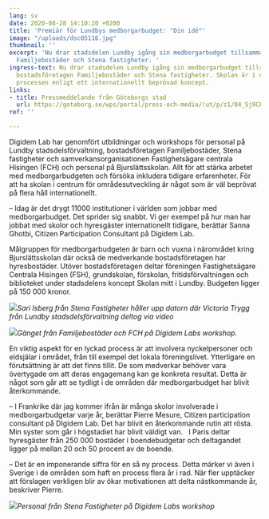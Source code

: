 ```yaml
---
lang: sv
date: 2020-08-28 14:10:20 +0200
title: 'Premiär för Lundbys medborgarbudget: "Din idé"'
image: "/uploads/dsc05116.jpg"
thumbnail: ''
excerpt: 'Nu drar stadsdelen Lundby igång sin medborgarbudget tillsammans med bostadsföretagen
  Familjebostäder och Stena fastigheter. '
ingress-text: Nu drar stadsdelen Lundby igång sin medborgarbudget tillsammans med
  bostadsföretagen Familjebostäder och Stena fastigheter. Skolan är i centrum för
  processen enligt ett internationellt beprövad koncept.
links:
- title: Pressmeddelande från Göteborgs stad
  url: https://goteborg.se/wps/portal/press-och-media/!ut/p/z1/04_Sj9CPykssy0xPLMnMz0vMAfIjo8ziTYzcDQy9TAy9LcyczA0cfbydjc28zQO9_cz0wwkpiAJKG-AAjgb6BbmhigCtQt1s/dz/d5/L2dBISEvZ0FBIS9nQSEh/#/pressreleases/unikt-samarbete-kring-medborgarbudget-foer-engagemang-och-gemenskap-i-omraadet-kring-bjurslaettsskolan-3033896
ref: ''

---
```

Digidem Lab har genomfört utbildningar och workshops för personal på Lundby stadsdelsförvaltning, bostadsföretagen Familjebostäder, Stena fastigheter och samverkansorganisationen Fastighetsägare centrala Hisingen (FCH) och personal på Bjurslättsskolan. Allt för att stärka arbetet med medborgarbudgeten och försöka inkludera tidigare erfarenheter. För att ha skolan i centrum för områdesutveckling är något som är väl beprövat på flera håll internationellt.

– Idag är det drygt 11000 institutioner i världen som jobbar med medborgarbudget. Det sprider sig snabbt. Vi ger exempel på hur man har jobbat med skolor och hyresgäster internationellt tidigare, berättar Sanna Ghotbi, Citizen Participation Consultant på Digidem Lab.

Målgruppen för medborgarbudgeten är barn och vuxna i närområdet kring Bjurslättsskolan där också de medverkande bostadsföretagen har hyresbostäder. Utöver bostadsföretagen deltar föreningen Fastighetsägare Centrala Hisingen (FSH), grundskolan, förskolan, fritidsförvaltningen och biblioteket under stadsdelens koncept Skolan mitt i Lundby. Budgeten ligger på 150 000 kronor.

![](/uploads/dsc05050-1.jpg)_Sari Isberg från Stena Fastigheter håller upp datorn där Victoria Trygg från Lundby stadsdelsförvaltning deltog via video_

![](/uploads/dsc05113.jpg)_Gänget från Familjebostäder och FCH på Digidem Labs workshop._

En viktig aspekt för en lyckad process är att involvera nyckelpersoner och eldsjälar i området, från till exempel det lokala föreningslivet. Ytterligare en förutsättning är att det finns tillit. De som medverkar behöver vara övertygade om att deras engagemang kan ge konkreta resultat. Detta är något som går att se tydligt i de områden där medborgarbudget har blivit återkommande.

– I Frankrike där jag kommer ifrån är många skolor involverade i medborgarbudgetar varje år, berättar Pierre Mesure, Citizen participation consultant på DIgidem Lab. Det har blivit en återkommande rutin att rösta. Min syster som går i högstadiet har blivit väldigt van.   I Paris deltar hyresgäster från 250 000 bostäder i boendebudgetar och deltagandet ligger på mellan 20 och 50 procent av de boende. 

– Det är en imponerande siffra för en så ny process. Detta märker vi även i Sverige i de områden som haft en process flera år i rad. När fler upptäcker att förslagen verkligen blir av ökar motivationen att delta nästkommande år, beskriver Pierre.

![](/uploads/dsc05073.jpg)_Personal från Stena Fastigheter på Digidem Labs workshop_